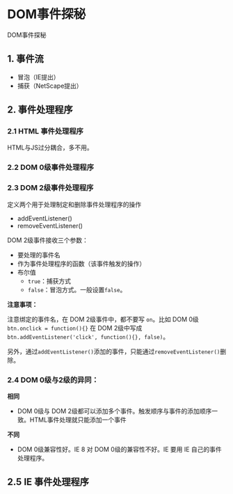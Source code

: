 # DOM事件探秘
DOM事件探秘

## 1. 事件流

* 冒泡（IE提出）
* 捕获（NetScape提出）

## 2. 事件处理程序

### 2.1 HTML 事件处理程序
HTML与JS过分耦合，多不用。

### 2.2 DOM 0级事件处理程序


### 2.3 DOM 2级事件处理程序
定义两个用于处理制定和删除事件处理程序的操作
* addEventListener()
* removeEventListener()

DOM 2级事件接收三个参数：
* 要处理的事件名
* 作为事件处理程序的函数（该事件触发的操作）
* 布尔值
    * `true`：捕获方式
    * `false`：冒泡方式。一般设置`false`。

**注意事项：**

注意绑定的事件名，在 DOM 2级事件中，都不要写 `on`。比如 DOM 0级 `btn.onclick = function(){}` 在 DOM 2级中写成 `btn.addEventListener('click', function(){}, false)`。

另外，通过`addEventListener()`添加的事件，只能通过`removeEventListener()`删除。

### 2.4 DOM 0级与2级的异同：

**相同**

* DOM 0级与 DOM 2级都可以添加多个事件。触发顺序与事件的添加顺序一致。HTML事件处理就只能添加一个事件

**不同**

* DOM 0级兼容性好。IE 8 对 DOM 0级的兼容性不好。IE 要用 IE 自己的事件处理程序。

## 2.5 IE 事件处理程序







